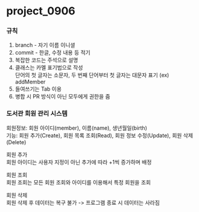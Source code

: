 # project_0906

### 규칙
1. branch - 자기 이름 이니셜
2. commit - 한글, 수정 내용 등 적기
3. 복잡한 코드는 주석으로 설명
4. 클래스는 카멜 표기법으로 작성
<br/>단어의 첫 글자는 소문자, 두 번째 단어부터 첫 글자는 대문자 표기 (ex) addMember
5. 들여쓰기는 Tab 이용
6. 병합 시 PR 방식이 아닌 모두에게 권한을 줌

### 도서관 회원 관리 시스템
회원정보: 회원 아이디(member), 이름(name), 생년월일(birth)
<br/>
기능: 회원 추가(Create), 회원 목록 조회(Read), 회원 정보 수정(Update), 회원 삭제(Delete)
<br/>

회원 추가<br/>
회원 아이디는 사용자 지정이 아닌 추가에 따라 +1씩 증가하며 배정

회원 조회<br/>
회원 조회는 모든 회원 조회와 아이디를 이용해서 특정 회원을 조회

회원 삭제<br/>
회원 삭제 후 데이터는 복구 불가 -> 프로그램 종료 시 데이터는 사라짐
